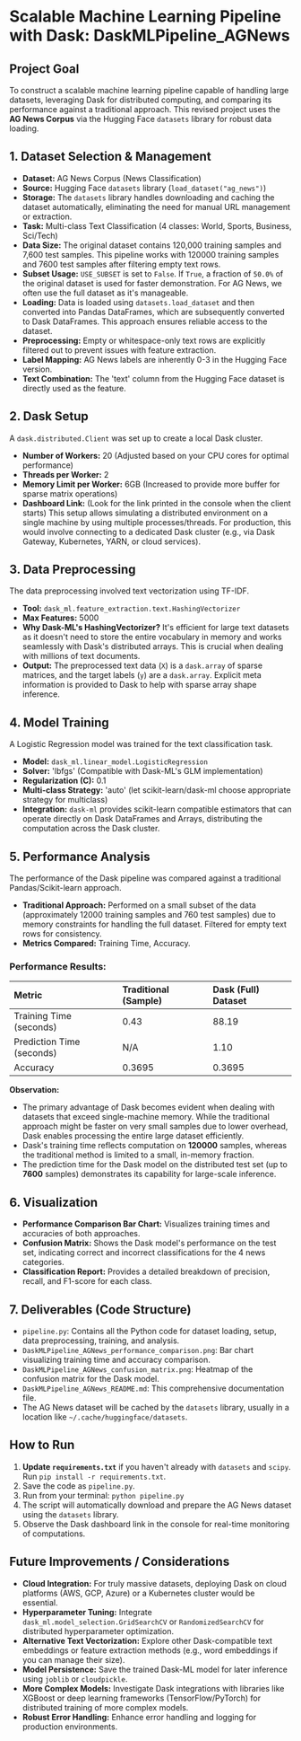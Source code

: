 
# Scalable Machine Learning Pipeline with Dask: DaskMLPipeline_AGNews

## Project Goal
To construct a scalable machine learning pipeline capable of handling large datasets, leveraging Dask for distributed computing, and comparing its performance against a traditional approach. This revised project uses the **AG News Corpus** via the Hugging Face `datasets` library for robust data loading.

## 1. Dataset Selection & Management
- **Dataset:** AG News Corpus (News Classification)
- **Source:** Hugging Face `datasets` library (`load_dataset("ag_news")`)
- **Storage:** The `datasets` library handles downloading and caching the dataset automatically, eliminating the need for manual URL management or extraction.
- **Task:** Multi-class Text Classification (4 classes: World, Sports, Business, Sci/Tech)
- **Data Size:** The original dataset contains 120,000 training samples and 7,600 test samples. This pipeline works with 120000 training samples and 7600 test samples after filtering empty text rows.
- **Subset Usage:** `USE_SUBSET` is set to `False`. If `True`, a fraction of `50.0%` of the original dataset is used for faster demonstration. For AG News, we often use the full dataset as it's manageable.
- **Loading:** Data is loaded using `datasets.load_dataset` and then converted into Pandas DataFrames, which are subsequently converted to Dask DataFrames. This approach ensures reliable access to the dataset.
- **Preprocessing:** Empty or whitespace-only text rows are explicitly filtered out to prevent issues with feature extraction.
- **Label Mapping:** AG News labels are inherently 0-3 in the Hugging Face version.
- **Text Combination:** The 'text' column from the Hugging Face dataset is directly used as the feature.

## 2. Dask Setup
A `dask.distributed.Client` was set up to create a local Dask cluster.
- **Number of Workers:** 20 (Adjusted based on your CPU cores for optimal performance)
- **Threads per Worker:** 2
- **Memory Limit per Worker:** 6GB (Increased to provide more buffer for sparse matrix operations)
- **Dashboard Link:** (Look for the link printed in the console when the client starts)
This setup allows simulating a distributed environment on a single machine by using multiple processes/threads. For production, this would involve connecting to a dedicated Dask cluster (e.g., via Dask Gateway, Kubernetes, YARN, or cloud services).

## 3. Data Preprocessing
The data preprocessing involved text vectorization using TF-IDF.
- **Tool:** `dask_ml.feature_extraction.text.HashingVectorizer`
- **Max Features:** 5000
- **Why Dask-ML's HashingVectorizer?** It's efficient for large text datasets as it doesn't need to store the entire vocabulary in memory and works seamlessly with Dask's distributed arrays. This is crucial when dealing with millions of text documents.
- **Output:** The preprocessed text data (`X`) is a `dask.array` of sparse matrices, and the target labels (`y`) are a `dask.array`. Explicit meta information is provided to Dask to help with sparse array shape inference.

## 4. Model Training
A Logistic Regression model was trained for the text classification task.
- **Model:** `dask_ml.linear_model.LogisticRegression`
- **Solver:** 'lbfgs' (Compatible with Dask-ML's GLM implementation)
- **Regularization (C):** 0.1
- **Multi-class Strategy:** 'auto' (let scikit-learn/dask-ml choose appropriate strategy for multiclass)
- **Integration:** `dask-ml` provides scikit-learn compatible estimators that can operate directly on Dask DataFrames and Arrays, distributing the computation across the Dask cluster.

## 5. Performance Analysis
The performance of the Dask pipeline was compared against a traditional Pandas/Scikit-learn approach.
- **Traditional Approach:** Performed on a small subset of the data (approximately 12000 training samples and 760 test samples) due to memory constraints for handling the full dataset. Filtered for empty text rows for consistency.
- **Metrics Compared:** Training Time, Accuracy.

### Performance Results:
| Metric                   | Traditional (Sample) | Dask (Full) Dataset |
| :----------------------- | :------------------- | :-------------------------------------------------------- |
| Training Time (seconds)  | 0.43 | 88.19 |
| Prediction Time (seconds)| N/A                  | 1.10 |
| Accuracy                 | 0.3695 | 0.3695 |

**Observation:**
- The primary advantage of Dask becomes evident when dealing with datasets that exceed single-machine memory. While the traditional approach might be faster on very small samples due to lower overhead, Dask enables processing the entire large dataset efficiently.
- Dask's training time reflects computation on **120000** samples, whereas the traditional method is limited to a small, in-memory fraction.
- The prediction time for the Dask model on the distributed test set (up to **7600** samples) demonstrates its capability for large-scale inference.

## 6. Visualization
- **Performance Comparison Bar Chart:** Visualizes training times and accuracies of both approaches.
- **Confusion Matrix:** Shows the Dask model's performance on the test set, indicating correct and incorrect classifications for the 4 news categories.
- **Classification Report:** Provides a detailed breakdown of precision, recall, and F1-score for each class.

## 7. Deliverables (Code Structure)
- `pipeline.py`: Contains all the Python code for dataset loading, setup, data preprocessing, training, and analysis.
- `DaskMLPipeline_AGNews_performance_comparison.png`: Bar chart visualizing training time and accuracy comparison.
- `DaskMLPipeline_AGNews_confusion_matrix.png`: Heatmap of the confusion matrix for the Dask model.
- `DaskMLPipeline_AGNews_README.md`: This comprehensive documentation file.
- The AG News dataset will be cached by the `datasets` library, usually in a location like `~/.cache/huggingface/datasets`.

## How to Run
1.  **Update `requirements.txt`** if you haven't already with `datasets` and `scipy`. Run `pip install -r requirements.txt`.
2.  Save the code as `pipeline.py`.
3.  Run from your terminal: `python pipeline.py`
4.  The script will automatically download and prepare the AG News dataset using the `datasets` library.
5.  Observe the Dask dashboard link in the console for real-time monitoring of computations.

## Future Improvements / Considerations
-   **Cloud Integration:** For truly massive datasets, deploying Dask on cloud platforms (AWS, GCP, Azure) or a Kubernetes cluster would be essential.
-   **Hyperparameter Tuning:** Integrate `dask_ml.model_selection.GridSearchCV` or `RandomizedSearchCV` for distributed hyperparameter optimization.
-   **Alternative Text Vectorization:** Explore other Dask-compatible text embeddings or feature extraction methods (e.g., word embeddings if you can manage their size).
-   **Model Persistence:** Save the trained Dask-ML model for later inference using `joblib` or `cloudpickle`.
-   **More Complex Models:** Investigate Dask integrations with libraries like XGBoost or deep learning frameworks (TensorFlow/PyTorch) for distributed training of more complex models.
-   **Robust Error Handling:** Enhance error handling and logging for production environments.
    